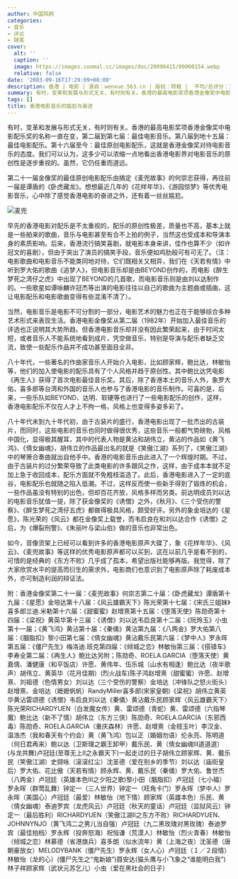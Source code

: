```yaml
---
author: 中国风网
categories:
- 音乐
- 评论
- 随笔
cover:
  alt: ''
  caption: ''
  image: https://images.soomal.cc/images/doc/20090415/00000154.webp
  relative: false
date: '2003-09-16T17:29:09+08:00'
description: 香港 | 电影 | 源自：wenxue.563.cn | 版权：转载 |  平均/总评分：10.00/10
summary: 有时，变革和发展与形式无关，有时则有关。香港的最高电影奖项香港金像奖中电影配乐奖的名称一直在变，第二届到第七届：最佳电影音乐。第八届到地十五届：最佳电影配乐。第十六届至今：最佳原创电影配乐，这就是香港金像奖对待电影音乐的态度。我们可以认为，这多少可以浓缩一点地看出香港电影界对电影音乐的原创性是逐步重视的。虽然，它仍任重而道远
tags: []
title: 香港电影音乐的尴尬与奋进
---
```


有时，变革和发展与形式无关，有时则有关。香港的最高电影奖项香港金像奖中电影配乐奖的名称一直在变，第二届到第七届：最佳电影音乐。第八届到地十五届：最佳电影配乐。第十六届至今：最佳原创电影配乐，这就是香港金像奖对待电影音乐的态度。我们可以认为，这多少可以浓缩一点地看出香港电影界对电影音乐的原创性是逐步重视的。虽然，它仍任重而道远。



第二十一届金像奖的最佳原创电影配乐由搞定《麦兜故事》的何崇志获得，再往前一届是谭盾的《卧虎藏龙》。想想最近几年的《花样年华》、《游园惊梦》等优秀电影音乐，心中除了感觉香港电影的奋进之外，还有着一丝丝尴尬。



![麦兜](https://images.soomal.cc/images/doc/20090415/00000154.webp)



早先的香港电影对配乐是不太重视的，配乐的原创性极差，质量也不高，基本上就是一些舶来的歌曲，音乐与电影甚至有合不上拍的例子，当然这也受成本和导演本身的素质影响。后来，香港流行搞笑喜剧，就电影本身来讲，佳作也算不少（如许冠文的喜剧），但由于突出了演员的搞笑手段，音乐便如鸡肋般可有可无了。（注：电影歌曲和电影音乐不能类同地对待，它们既相关又相异，我们在《天若有情》中听到罗大佑的歌曲《追梦人》，但电影音乐却是由BEYOND创作的，而电影《醉生梦死之湾仔之虎》中出现了BEYOND的几首歌，而电影音乐则是由刘以达制作的。一些歌星如谭咏麟许冠杰等出演的电影往往以自己的歌曲为主题曲或插曲，这让电影配乐和电影歌曲变得有些混淆不清了）。



当然，电影音乐是电影不可分割的一部分，电影艺术的魅力也正在于能够综合多种艺术形式来表现生活。香港电影金像奖从第二届（1982年）开始加入最佳音乐的评选也正说明其大势所趋。但香港电影音乐却并没有因此繁荣起来，由于时间太短，或者音乐人不能系统地看到成片，凭空做音乐，特别是导演与配乐者缺乏交流，致使一些配乐作品并不成功甚至面目全非。



八十年代，一些著名的作曲家音乐人开始介入电影，比如顾家辉，鲍比达，林敏怡等，他们的加入使电影的配乐具有了个人风格并趋于原创性。其中鲍比达凭电影《再生人》获得了首次电影最佳音乐奖。其后，除了香港本土的音乐人外，象罗大佑，喜多郎等台湾和外国的音乐人也参与了香港电影的音乐制作。可喜的是，后来，一些乐队如BEYOND、达明、软硬等也进行了一些电影配乐的创作，这样，香港电影配乐不仅在人才上不拘一格，风格上也变得多姿多彩了。



八十年代末到九十年代初，由于古装片的盛行，香港电影出现了一批杰出的古装片，而同时，这些电影的音乐也同时做得很优秀，这些音乐一般都气势磅勃，风格中国化，显得极其醒耳，其中的代表人物是黄沾和胡伟立，黄沾的作品如《黄飞鸿》、《倩女幽魂》，胡伟立的作品最出名的就是《笑傲江湖》系列了，《笑傲江湖》中的琴箫合奏曲就出自他手中。香港的电影音乐由此进入了一个辉煌时期。不过，由于古装片的过分繁荣导致了此类电影的许多跟风之作，这样，由于成本本就不足加上急于收回成本，配乐方面就不免粗枝滥造了。此后，香港电影进入了一定的底谷，电影配乐也就随之陷入低潮。不过，这样反而使一些新手得到了锻炼的机会，一些作品虽没有特别的出色，但却百花齐放，风格多样而另类。前达明成员刘以达的电影音乐犹值一提，除了获金像奖的《诱僧》之外，《秋月》、《三个受伤的警察》、《醉生梦死之湾仔五虎》都做得极具风格，颇受好评。另外的象金培达的《星愿》，陈光荣的《风云》都在金像奖上载誉，而韦启良在和刘以达合作《诱僧》之后，为《爆裂刑警》、《朱丽叶与梁山伯》做的音乐也非常出色。



如今，音像货架上已经可以看到许多的香港电影原声大碟了，象《花样年华》、《风云》、《麦兜故事》等这样的优秀电影原声都可以买到，这在以前几乎是看不到的，可惜的是经典的《东方不败》几乎成了孤本，希望出版社能够再版。我觉得，除了大家欣赏水平的提高而衍生的需求外，电影商们也意识到了电影原声除了耗废成本外，亦可制造利润的辩证法。



附：香港金像奖第二十一届：《麦兜故事》何崇志第二十届：《卧虎藏龙》谭盾第十九届：《星愿》金培达第十八届：《风云雄霸天下》陈光荣第十七届：《宋氏三姐妹》喜多郎兰迪.米勒第十六届：《甜蜜蜜》赵增熹第十五届：《堕落天使》陈勋奇第十四届：《梁祝》黄英华第十三届：《诱僧》刘以达韦启良第十二届：《阮玲玉》小虫第十一届；《黄飞鸿》黄沾第十届：《秦俑》黄沾第九届：《八两金》罗大佑第八届：《胭脂扣》黎小田第七届：《倩女幽魂》黄沾戴乐民第六届：《梦中人》罗永晖第五届：《僵尸先生》梅洛迪.班克第四届：《倾城之恋》林敏怡第三届：《搭错车》李寿全第二届：《再生人》鲍比达另附；陈勋奇、ROELA.GARCIA（堕落天使）黄嘉倩、潘健康（和平饭店）许愿、黄伟年、伍乐城（山水有相逢）鲍比达（夜半歌声）胡伟立、黄英华（花月佳期）(烈火战车)陈子鸿赵增熹（甜蜜蜜）许愿、赵增熹、刘祖德（色情男女）刘以达（三个受伤的警察）金培达（冲锋队之怒火街头）赵增熹、金培达（嬷嬷帆帆）RandyMiller喜多郎(宋家皇朝)《梁祝》胡伟立黄英华黄沾雷颂德《诱僧》韦启良刘以达《秦俑〉黄沾戴乐民顾家辉〈风云雄霸天下〉陈光荣RICHARDYUEN（白发魔女传）黄、雷颂德（青蛇）黄、雷颂德（六指琴魔）鲍比达（新不了情）胡伟立（东方三侠）陈勋奇、ROELA.GARCIA（东邪西毒）陈勋奇、ROELA.GARCIA（重庆森林）许愿、赵增熹（金枝玉叶）李汉金、温浩杰（我和春天有个约会）黄（黄飞鸿）包以正（婚姻勿语）伦永亮、陈明道（何日君再来）鲍以达（卫斯理之霸王卸甲）戴乐民、黄（倩女幽魂Ⅲ道道道）(与龙共舞)卢冠廷(至尊无上Ⅱ之永霸天下)一起走过的日子胡伟立顾家辉、黄、戴乐民（笑傲江湖）史撷咏（滚滚红尘）沈圣德（爱在别乡的季节）刘以达（庙街皇后）罗大佑、花比傲（天若有情）顾永辉、黄、戴乐民（秦俑）罗大佑、鲁世杰（八两金）卢冠廷（英雄本色Ⅲ之夕阳之歌)黎小田（胭脂扣）卢冠廷（七小福）罗永晖（群莺乱舞）钟定一（三人世界）钟定一（旺角卡门）罗永晖（梦中人）罗永晖（美国心）卢冠廷（最爱）林敏怡（地下情）顾家辉（英雄本色）乐民、黄（倩女幽魂）泰迪罗宾（龙虎风云）卢冠廷（秋天的童话）卢冠廷（监狱风云）钟定一（最后胜利）RICHARDYUEN（笑傲江湖Ⅱ之东方不败）RICHARDYUEN、JOHNNYNJO（黄飞鸿二之男儿当自强）卢冠廷（九二黑玫瑰对黑玫瑰）泰迪罗宾（最佳拍档）罗永辉（投奔怒海）祝恒谦（荒漠人）林敏怡（烈火青春）林敏怡（倾城之恋）林慕德（省港旗兵）喜多朗（似水流年）黄（上海之夜）沈圣德（唐朝豪放女）MELODYBANK（僵尸先生）罗永辉（女人心）卢冠廷（１／２段情）林敏怡（龙的心）(僵尸先生之“鬼新娘”)聂安达(猫头鹰与小飞象之“谁能明白我”)林子祥顾家辉（武状元苏乞儿）小虫（爱在黑社会的日子）